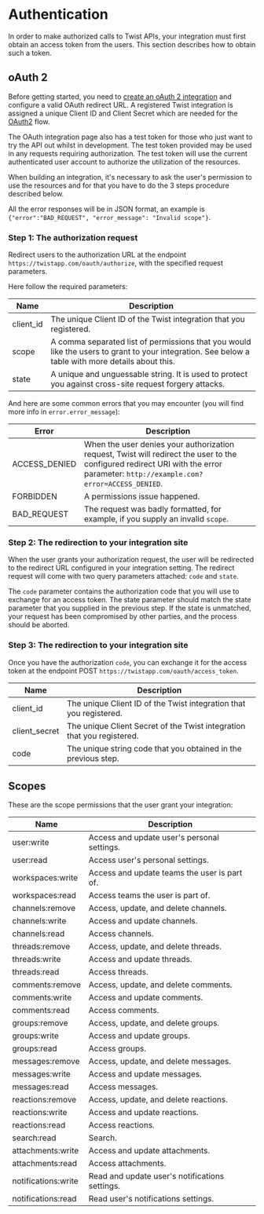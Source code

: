# Authentication

In order to make authorized calls to Twist APIs, your integration must first
obtain an access token from the users. This section describes how to obtain such
a token.

## oAuth 2

Before getting started, you need
to [create an oAuth 2 integration](https://twistapp.com/integrations/create) and
configure a valid OAuth redirect URL. A registered Twist integration is assigned
a unique Client ID and Client Secret which are needed for
the [OAuth2](https://en.wikipedia.org/wiki/OAuth) flow.

The OAuth integration page also has a test token for those who just
want to try the API out whilst in development. The test token provided may be used in any
requests requiring authorization. The test token will use the current
authenticated user account to authorize the utilization of the resources.

When building an integration, it's necessary to ask the user's
permission to use the resources and for that you have to do the
3 steps procedure described below.

All the error responses will be in JSON format, an example is
`{"error":"BAD_REQUEST", "error_message": "Invalid scope"}`.


### Step 1: The authorization request

Redirect users to the authorization URL at the endpoint
`https://twistapp.com/oauth/authorize`, with the specified request parameters.

Here follow the required parameters:

| Name | Description |
| --- | --- |
| client_id | The unique Client ID of the Twist integration that you registered. |
| scope | A comma separated list of permissions that you would like the users to grant to your integration. See below a table with more details about this. |
| state | A unique and unguessable string. It is used to protect you against cross-site request forgery attacks. |

And here are some common errors that you may encounter (you will find more info in `error.error_message`):

| Error | Description |
| --- | --- |
| ACCESS_DENIED  | When the user denies your authorization request, Twist will redirect the user to the configured redirect URI with the error parameter: `http://example.com?error=ACCESS_DENIED`. |
| FORBIDDEN  | A permissions issue happened. |
| BAD_REQUEST  | The request was badly formatted, for example, if you supply an invalid `scope`.  |


### Step 2: The redirection to your integration site

When the user grants your authorization request, the user will be redirected to
the redirect URL configured in your integration setting. The redirect request
will come with two query parameters attached: `code` and `state`.

The `code` parameter contains the authorization code that you will use to
exchange for an access token. The state parameter should match the state
parameter that you supplied in the previous step. If the state is unmatched,
your request has been compromised by other parties, and the process should be
aborted.


### Step 3: The redirection to your integration site

Once you have the authorization `code`, you can exchange it for the access token
at the endpoint POST `https://twistapp.com/oauth/access_token`.

| Name | Description |
| --- | --- |
| client_id | The unique Client ID of the Twist integration that you registered. |
| client_secret | The unique Client Secret of the Twist integration that you registered. |
| code | The unique string code that you obtained in the previous step. |


## Scopes

These are the scope permissions that the user grant your integration:

| Name | Description |
| --- | --- |
| user:write | Access and update user's personal settings. |
| user:read | Access user's personal settings. |
| workspaces:write | Access and update teams the user is part of. |
| workspaces:read | Access teams the user is part of. |
| channels:remove | Access, update, and delete channels. |
| channels:write | Access and update channels. |
| channels:read | Access channels. |
| threads:remove | Access, update, and delete threads. |
| threads:write | Access and update threads. |
| threads:read | Access threads. |
| comments:remove | Access, update, and delete comments. |
| comments:write | Access and update comments. |
| comments:read | Access comments. |
| groups:remove | Access, update, and delete groups. |
| groups:write | Access and update groups. |
| groups:read | Access groups. |
| messages:remove | Access, update, and delete messages. |
| messages:write | Access and update messages. |
| messages:read | Access messages. |
| reactions:remove | Access, update, and delete reactions. |
| reactions:write | Access and update reactions. |
| reactions:read | Access reactions. |
| search:read | Search. |
| attachments:write | Access and update attachments. |
| attachments:read | Access attachments. |
| notifications:write | Read and update user's notifications settings. |
| notifications:read | Read user's notifications settings. |
